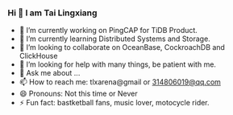 ### Hi 👋 I am Tai Lingxiang

- 🔭 I’m currently working on PingCAP for TiDB Product.
- 🌱 I’m currently learning Distributed Systems and Storage.
- 👯 I’m looking to collaborate on OceanBase, CockroachDB and ClickHouse
- 🤔 I’m looking for help with many things, be patient with me.
- 💬 Ask me about ...
- 📫 How to reach me: tlxarena@gmail or 314806019@qq.com
- 😄 Pronouns: Not this time or Never
- ⚡ Fun fact: bastketball fans, music lover, motocycle rider.
